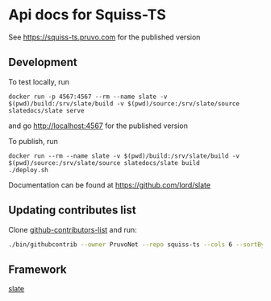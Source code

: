 # Api docs for Squiss-TS

See <a href="https://squiss-ts.pruvo.com">https://squiss-ts.pruvo.com<a/> for the published version

## Development

To test locally, run 

```shell
docker run -p 4567:4567 --rm --name slate -v $(pwd)/build:/srv/slate/build -v $(pwd)/source:/srv/slate/source slatedocs/slate serve
```

and go <a href="http://localhost:4567">http://localhost:4567<a/> for the published version

To publish, run

```shell
docker run --rm --name slate -v $(pwd)/build:/srv/slate/build -v $(pwd)/source:/srv/slate/source slatedocs/slate build
./deploy.sh
```

Documentation can be found at <a href="https://github.com/lord/slate">https://github.com/lord/slate<a/>

## Updating contributes list

Clone [github-contributors-list](https://github.com/mgechev/github-contributors-list) and run:

```bash
./bin/githubcontrib --owner PruvoNet --repo squiss-ts --cols 6 --sortBy login --showlogin true > cont.md
```

## Framework

[slate](https://github.com/lord/slate)
